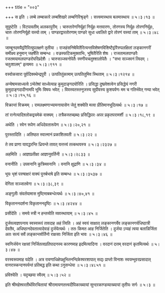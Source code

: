+++
title = "००३"

+++
स इति । लम्बे लम्बाकारे लम्बशिखरे लम्बगिरिश्रृङ्गे । सत्त्वमास्थाय बलमास्थाय  ॥  ५।३।१३  ॥   

  

सुपुष्टेति । विटपावतीम् अलकापुरीम् । चारुतारेणनिर्यूहां निर्यूहः मत्तवारणः, तोरणस्य निर्यूहः तोरणनिर्यूहः, चारुः तोरणनिर्यूहो यस्यो ताम् । पाण्डरद्वारतोरणाम् पाण्डरे सुधा धवलिते द्वारे तोरणं यस्यां ताम्  ॥  ५।३।४८  ॥   

  

जाम्बूनदमयैर्द्वारैरित्युपलक्षणे तृतीया । राजहंसनिषेवितैरित्यन्तविशेषणविशिष्टैर्द्वारैरुपलक्षितां लङ्कानगरीं समीक्ष्य हनुमान् जहर्षेति सम्बन्धः । वज्रस्फटिकमुक्ताभिः, भूषितैरिति शेषः । राजतामलपाण्डरैः रजतमयामलपाण्डरोपरिप्रदेशैः । चारुसञ्जवनोपेतैः रमणीयचतुश्शालोपेतैः । "सभा सञ्जवनं त्विदम् । चतुःशालम्" इत्यमरः  ॥  ५।३।९११  ॥   

  

वस्वोकसारा पूर्वदिक्स्थेन्द्रपुरी । उत्पतितुंकामाम् उत्पतितुमिव स्थिताम्  ॥  ५।३।१२१४  ॥   

  

अन्येषामसाध्यत्वे ऽप्येतेषां साध्येत्याह कुमुदाङ्गदयोरिति । प्रसिद्धा दुष्प्रवेशत्वेन प्रसिद्धेयं नगरी कुमुदाङ्गदादीनामपि भूमिः विषयः भवेत् । विवस्वतस्तनूजस्य सुग्रीवस्य कुशपर्वणः मम च गतिर्भवेत् गम्या भवेत्  ॥  ५।३।१५,१६  ॥   

  

विक्रान्तं विक्रमम् । रामलक्ष्मणाभ्यामनायासेन जेतुं शक्येति मत्वा प्रीतिमानभूदित्यर्थः  ॥  ५।३।१७  ॥   

  

तां रत्नेत्यादिश्लोकद्वयमेकं वाक्यम् । तत्रैकस्तच्छब्दः प्रसिद्धिपरः अपर प्रकृतपरामर्शी  ॥  ५।३।१८,१९  ॥   

  

अथेति । स्वेन रूपेण अधिदेवतारूपेण  ॥  ५।३।२०,२१  ॥   

  

पुरस्तादिति । अतिष्ठत स्वात्मानं प्रकाशितवती  ॥  ५।३।२२  ॥   

  

ते तव प्राणा यावद्धरन्ति ध्रियन्ते तावत् यत्तत्त्वं तत्कथयस्त्र  ॥  ५।३।२३२७  ॥   

  

अहमिति । आज्ञाप्रतीक्षा आज्ञानुवर्तिनी  ॥  ५।३।२८३३  ॥   

  

वनानीति । उपवनानि कुत्रिमवनानि । वनानि क्षुद्राणि  ॥  ५।३।३४  ॥   

  

भूयः भृशं परुषाक्षरं वाक्यं पुनर्बभाषे इति सम्बन्धः  ॥  ५।३।३५३७  ॥   

  

वेगिता सञ्जातवेगा  ॥  ५।३।३८,३९  ॥   

  

अङ्गुलीः संवर्तयामास मुष्टिमाबबन्धेत्यर्थः  ॥  ५।३।४०,४१  ॥   

  

विकृताननदर्शना विकृताननदृष्टिः  ॥  ५।३।४२४४  ॥   

  

प्रसीदेति । समये स्त्री न हन्तव्येति व्यवस्थायाम्  ॥  ५।३।४५  ॥   

  

दुर्जयत्वज्ञापनाय स्वस्वरूपं तावदाह अहं त्विति । अहं स्वयं साक्षात् लङ्कानगर्येव लङ्कानगर्यधिष्ठात्री देवतैव, अधिष्ठानदेवतात्वादेवाहं दुर्जयेत्यर्थः । ततः किमत आह निर्जितेति । दुर्जया ऽप्यहं त्वया बलान्निर्जिता अतः सत्यं सर्वे लङ्कान्तर्वर्तिनो राक्षसाः निर्जिता इति भावः  ॥  ५।३।४६  ॥   

  

स्वनिर्जयेन रक्षसां निर्जितत्वप्रतिपादनस्य कारणमाह इदमित्यादिना । वरदानं दत्तम् वरदानं कृतमित्यर्थः  ॥  ५।३।४७  ॥   

  

वरस्वरूपमाह यदेति । अत्र रावणाधिक्षेपक्षुभितनन्दिकेश्वरशापात् सद्यः प्राप्तो विनाशः स्वयम्भूवरप्रसादात् वानरास्कन्दनपर्यन्तं प्रतिबद्ध इति कथा ऽनुसन्धेया  ॥  ५।३।४८५१  ॥   

  

प्रविश्येति । यदृच्छया स्वैरम्  ॥  ५।३।५२  ॥   

  

इति श्रीमहेश्वरतीर्थविरचितायां श्रीरामायणतत्त्वदीपिकाख्यायां सुन्दरकाण्डव्याख्यायां तृतीयः सर्गः  ॥  ५।३  ॥   

  

